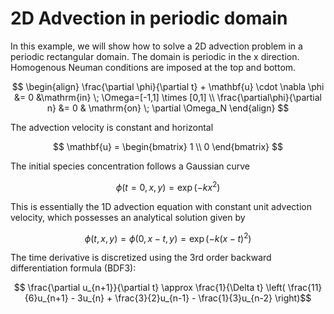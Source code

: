 # 2D Advection in periodic domain

In this example, we will show how to solve a 2D advection problem in a periodic rectangular domain.
The domain is periodic in the x direction.
Homogenous Neuman conditions are imposed at the top and bottom.

$$ \begin{align}
\frac{\partial \phi}{\partial t} + \mathbf{u} \cdot \nabla \phi &= 0 &\mathrm{in} \; \Omega=[-1,1] \times [0,1] \\
\frac{\partial\phi}{\partial n} &= 0 & \mathrm{on} \; \partial \Omega_N
\end{align} $$

The advection velocity is constant and horizontal

$$ \mathbf{u} = \begin{bmatrix} 1 \\ 0 \end{bmatrix} $$

The initial species concentration follows a Gaussian curve

$$ \phi(t=0,x,y) = \exp\left(-kx^2\right) $$

This is essentially the 1D advection equation with constant unit advection velocity, which possesses an analytical solution given by

$$ \phi(t,x,y) = \phi(0,x-t,y) = \exp\left(-k(x-t)^2\right) $$

The time derivative is discretized using the 3rd order backward differentiation formula (BDF3):

$$ \frac{\partial u_{n+1}}{\partial t} \approx \frac{1}{\Delta t} \left( \frac{11}{6}u_{n+1} - 3u_{n} + \frac{3}{2}u_{n-1} - \frac{1}{3}u_{n-2} \right)$$